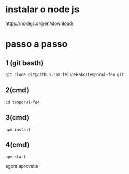 # instalar o node js

https://nodejs.org/en/download/

# passo a passo

## 1 (git basth)

 ```git clone git@github.com:felipekako/temporal-fe4.git```

 ## 2(cmd)

 ```cd temporal-fe4```

 ## 3(cmd)

 ```npm install```

 ## 4(cmd)

 ```npm start ```

 agora aproveite